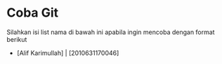 # Coba Git
Silahkan isi list nama di bawah ini apabila ingin mencoba dengan format berikut

- [Alif Karimullah] | [2010631170046]
